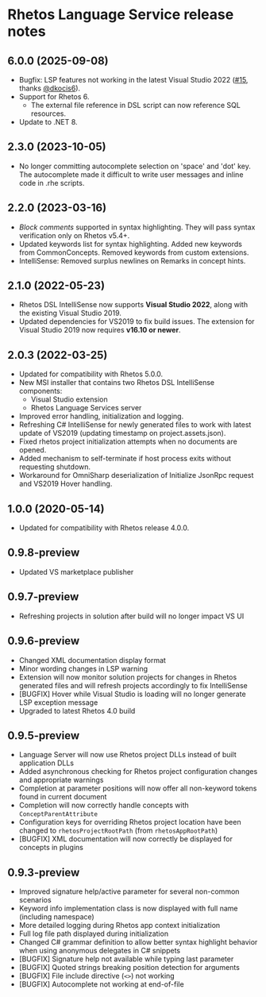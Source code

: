 # Rhetos Language Service release notes

## 6.0.0 (2025-09-08)

* Bugfix: LSP features not working in the latest Visual Studio 2022
  ([#15](https://github.com/Rhetos/LanguageServices/issues/15), thanks [@dkocis6](https://github.com/dkocis6)).
* Support for Rhetos 6.
  * The external file reference in DSL script can now reference SQL resources.
* Update to .NET 8.

## 2.3.0 (2023-10-05)

* No longer committing autocomplete selection on 'space' and 'dot' key. The autocomplete made it difficult to write user messages and inline code in .rhe scripts.

## 2.2.0 (2023-03-16)

* *Block comments* supported in syntax highlighting. They will pass syntax verification only on Rhetos v5.4+.
* Updated keywords list for syntax highlighting. Added new keywords from CommonConcepts. Removed keywords from custom extensions.
* IntelliSense: Removed surplus newlines on Remarks in concept hints.

## 2.1.0 (2022-05-23)

* Rhetos DSL IntelliSense now supports **Visual Studio 2022**,
  along with the existing Visual Studio 2019.
* Updated dependencies for VS2019 to fix build issues.
  The extension for Visual Studio 2019 now requires **v16.10 or newer**.

## 2.0.3 (2022-03-25)

* Updated for compatibility with Rhetos 5.0.0.
* New MSI installer that contains two Rhetos DSL IntelliSense components:
  * Visual Studio extension
  * Rhetos Language Services server
* Improved error handling, initialization and logging.
* Refreshing C# IntelliSense for newly generated files to work with latest update of VS2019 (updating timestamp on project.assets.json).
* Fixed rhetos project initialization attempts when no documents are opened.
* Added mechanism to self-terminate if host process exits without requesting shutdown.
* Workaround for OmniSharp deserialization of Initialize JsonRpc request and VS2019 Hover handling.

## 1.0.0 (2020-05-14)

* Updated for compatibility with Rhetos release 4.0.0.

## 0.9.8-preview

* Updated VS marketplace publisher

## 0.9.7-preview

* Refreshing projects in solution after build will no longer impact VS UI

## 0.9.6-preview

* Changed XML documentation display format
* Minor wording changes in LSP warning
* Extension will now monitor solution projects for changes in Rhetos generated files and will refresh projects accordingly to fix IntelliSense
* [BUGFIX] Hover while Visual Studio is loading will no longer generate LSP exception message
* Upgraded to latest Rhetos 4.0 build

## 0.9.5-preview

* Language Server will now use Rhetos project DLLs instead of built application DLLs
* Added asynchronous checking for Rhetos project configuration changes and appropriate warnings
* Completion at parameter positions will now offer all non-keyword tokens found in current document
* Completion will now correctly handle concepts with `ConceptParentAttribute`
* Configuration keys for overriding Rhetos project location have been changed to `rhetosProjectRootPath` (from `rhetosAppRootPath`)
* [BUGFIX] XML documentation will now correctly be displayed for concepts in plugins

## 0.9.3-preview

* Improved signature help/active parameter for several non-common scenarios
* Keyword info implementation class is now displayed with full name (including namespace)
* More detailed logging during Rhetos app context initialization
* Full log file path displayed during initialization
* Changed C# grammar definition to allow better syntax highlight behavior when using anonymous delegates in C# snippets
* [BUGFIX] Signature help not available while typing last parameter
* [BUGFIX] Quoted strings breaking position detection for arguments
* [BUGFIX] File include directive (`<>`) not working
* [BUGFIX] Autocomplete not working at end-of-file
